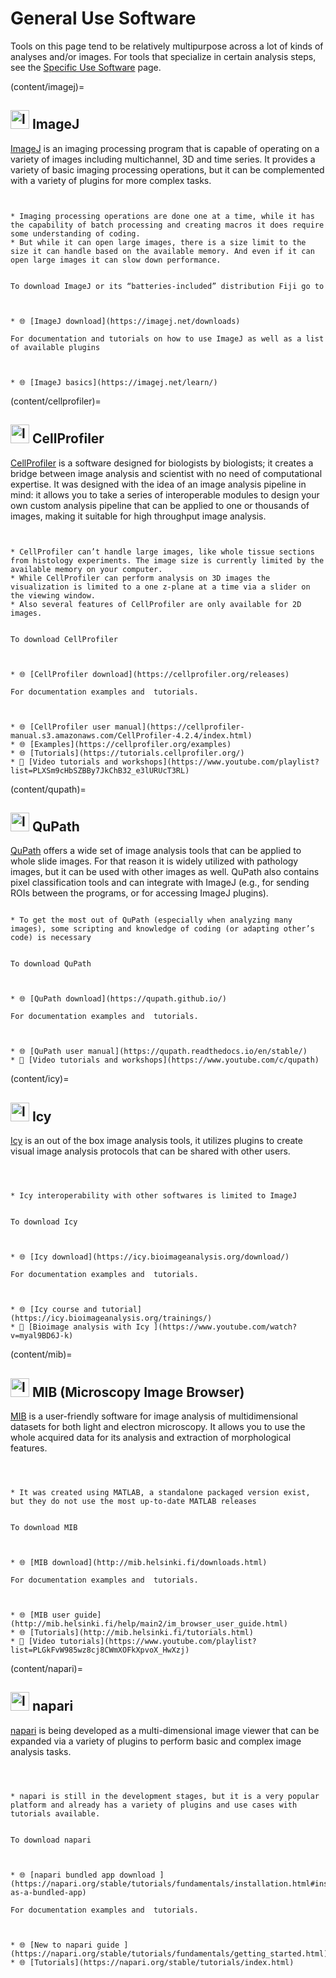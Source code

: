 # General Use Software

Tools on this page tend to be relatively multipurpose across a lot of kinds of analyses and/or images. For tools that specialize in certain analysis steps, see the [Specific Use Software](./SpecificUseSoftware.md) page.

(content/imagej)=
## <img src="https://imagej.net/media/icons/imagej2.png" alt="logo" width="30px"> ImageJ


[ImageJ](https://imagej.net/) is an imaging processing program that is capable of operating on a variety of images including multichannel, 3D and time series. It provides a variety of basic imaging processing operations, but it can be complemented with a variety of plugins for more complex tasks.

```{dropdown} What are its disadvantages?


* Imaging processing operations are done one at a time, while it has the capability of batch processing and creating macros it does require some understanding of coding.
* But while it can open large images, there is a size limit to the size it can handle based on the available memory. And even if it can open large images it can slow down performance.
```

```{dropdown} How to download/install and learn more?

To download ImageJ or its “batteries-included” distribution Fiji go to



* 🌐 [ImageJ download](https://imagej.net/downloads)

For documentation and tutorials on how to use ImageJ as well as a list of available plugins



* 🌐 [ImageJ basics](https://imagej.net/learn/)
```

(content/cellprofiler)=
## <img src="https://global.discourse-cdn.com/business4/uploads/imagej/original/2X/b/bcdcd5ba157e07e74dd1964ec81765e708455ed9.png" alt="logo" width="30px"> CellProfiler

[CellProfiler](https://cellprofiler.org/) is a software designed for biologists by biologists; it creates a bridge between image analysis and scientist with no need of computational expertise. It was designed with the idea of an image analysis pipeline in mind: it allows you to take a series of interoperable modules to design your own custom analysis pipeline that can be applied to one or thousands of images, making it suitable for high throughput image analysis. 


```{dropdown} What are its disadvantages?


* CellProfiler can’t handle large images, like whole tissue sections from histology experiments. The image size is currently limited by the available memory on your computer.
* While CellProfiler can perform analysis on 3D images the visualization is limited to a one z-plane at a time via a slider on the viewing window.
* Also several features of CellProfiler are only available for 2D images.
```

```{dropdown} How to download/install and learn more?

To download CellProfiler



* 🌐 [CellProfiler download](https://cellprofiler.org/releases)

For documentation examples and  tutorials.



* 🌐 [CellProfiler user manual](https://cellprofiler-manual.s3.amazonaws.com/CellProfiler-4.2.4/index.html) 
* 🌐 [Examples](https://cellprofiler.org/examples)
* 🌐 [Tutorials](https://tutorials.cellprofiler.org/)
* 🎥 [Video tutorials and workshops](https://www.youtube.com/playlist?list=PLXSm9cHbSZBBy7JkChB32_e3lURUcT3RL) 
```

(content/qupath)=
## <img src="https://global.discourse-cdn.com/business4/uploads/imagej/optimized/3X/6/0/6039b2daa4b6b1c32943f63f464cf3c477898bfe_2_750x750.png" alt="logo" width="30px"> QuPath

[QuPath](https://qupath.github.io/) offers a wide set of image analysis tools that can be applied to whole slide images. For that reason it is widely utilized with pathology images, but it can be used with other images as well. QuPath also contains pixel classification tools and can integrate with ImageJ (e.g., for sending ROIs between the programs, or for accessing ImageJ plugins). 


```{dropdown} What are its disadvantages?

* To get the most out of QuPath (especially when analyzing many images), some scripting and knowledge of coding (or adapting other’s code) is necessary
```

```{dropdown} How to download/install and learn more?

To download QuPath



* 🌐 [QuPath download](https://qupath.github.io/)

For documentation examples and  tutorials.



* 🌐 [QuPath user manual](https://qupath.readthedocs.io/en/stable/) 
* 🎥 [Video tutorials and workshops](https://www.youtube.com/c/qupath) 
```

(content/icy)=
## <img src="https://icy.bioimageanalysis.org/wp-content/uploads/2018/07/logo_full_notext600px.png" alt="logo" width="30px"> Icy

[Icy](https://icy.bioimageanalysis.org/) is an out of the box image analysis tools, it utilizes plugins to create visual image analysis protocols that can be shared with other users.


```{dropdown} What are its disadvantages?



* Icy interoperability with other softwares is limited to ImageJ
```

```{dropdown} How to download/install and learn more?

To download Icy



* 🌐 [Icy download](https://icy.bioimageanalysis.org/download/)

For documentation examples and  tutorials.



* 🌐 [Icy course and tutorial](https://icy.bioimageanalysis.org/trainings/) 
* 🎥 [Bioimage analysis with Icy ](https://www.youtube.com/watch?v=myal9BD6J-k) 
```

(content/mib)=
## <img src="https://global.discourse-cdn.com/business4/uploads/imagej/optimized/3X/7/4/74273a1f9a663b52053d44c9767ed49193f2170f_2_787x750.png" alt="logo" width="30px"> MIB (Microscopy Image Browser) 

[MIB](http://mib.helsinki.fi/index.html) is a user-friendly software for image analysis of multidimensional datasets for both light and electron microscopy. It allows you to use the whole acquired data for its analysis and extraction of morphological features.


```{dropdown} What are its disadvantages?



* It was created using MATLAB, a standalone packaged version exist, but they do not use the most up-to-date MATLAB releases
```

```{dropdown} How to download/install and learn more?

To download MIB



* 🌐 [MIB download](http://mib.helsinki.fi/downloads.html)

For documentation examples and  tutorials.



* 🌐 [MIB user guide](http://mib.helsinki.fi/help/main2/im_browser_user_guide.html) 
* 🌐 [Tutorials](http://mib.helsinki.fi/tutorials.html)
* 🎥 [Video tutorials](https://www.youtube.com/playlist?list=PLGkFvW985wz8cj8CWmXOFkXpvoX_HwXzj) 
```

(content/napari)=
## <img src="https://global.discourse-cdn.com/business4/uploads/imagej/optimized/3X/7/7/775e83f70639e1cb7cb299d8681d272e18718089_2_750x750.png" alt="logo" width="30px"> napari

[napari](https://napari.org/) is being developed as a multi-dimensional image viewer that can be expanded via a variety of plugins to perform basic and complex image analysis tasks.


```{dropdown} What are its disadvantages?



* napari is still in the development stages, but it is a very popular platform and already has a variety of plugins and use cases with tutorials available.
```

```{dropdown} How to download/install and learn more?

To download napari



* 🌐 [napari bundled app download ](https://napari.org/stable/tutorials/fundamentals/installation.html#install-as-a-bundled-app)

For documentation examples and  tutorials.



* 🌐 [New to napari guide ](https://napari.org/stable/tutorials/fundamentals/getting_started.html) 
* 🌐 [Tutorials](https://napari.org/stable/tutorials/index.html)
```

